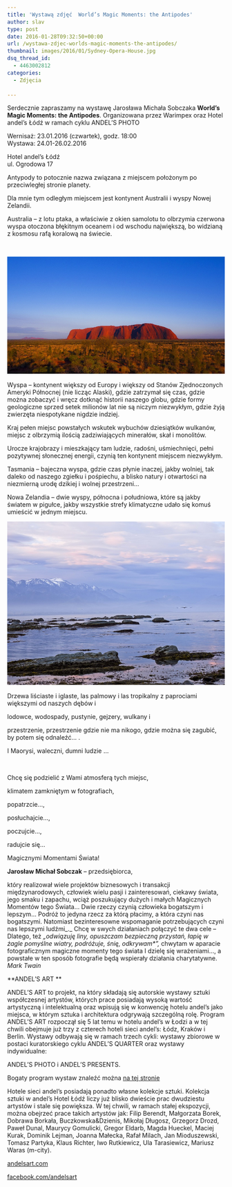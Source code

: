 ```yaml
---
title: 'Wystawą zdjęć  World’s Magic Moments: the Antipodes'
author: slav
type: post
date: 2016-01-28T09:32:50+00:00
url: /wystawa-zdjec-worlds-magic-moments-the-antipodes/
thumbnail: images/2016/01/Sydney-Opera-House.jpg
dsq_thread_id:
  - 4463002812
categories:
  - Zdjęcia

---
```

Serdecznie zapraszamy na wystawę Jarosława Michała Sobczaka **World’s Magic Moments: the Antipodes**. Organizowana przez Warimpex oraz Hotel andel’s Łódź w ramach cyklu ANDEL’S PHOTO

Wernisaż: 23.01.2016 (czwartek), godz. 18:00  
Wystawa: 24.01-26.02.2016

Hotel andel’s Łódź  
ul. Ogrodowa 17

<!--more-->

Antypody to potocznie nazwa związana z miejscem położonym po przeciwległej stronie planety.

Dla mnie tym odległym miejscem jest kontynent Australii i wyspy Nowej Zelandii.

Australia &#8211; z lotu ptaka, a właściwie z okien samolotu to olbrzymia czerwona wyspa otoczona błękitnym oceanem i od wschodu największą, bo widzianą z kosmosu rafą koralową na świecie.

&nbsp;

![](/images/2016/01/Urulu.jpg)

Wyspa &#8211; kontynent większy od Europy i większy od Stanów Zjednoczonych Ameryki Północnej (nie licząc Alaski), gdzie zatrzymał się czas, gdzie można zobaczyć  i wręcz dotknąć  historii naszego globu, gdzie formy geologiczne sprzed setek milionów lat nie są niczym niezwykłym, gdzie żyją zwierzęta niespotykane nigdzie indziej.

Kraj pełen miejsc powstałych wskutek wybuchów dziesiątków wulkanów, miejsc  z olbrzymią ilością zadziwiających minerałów, skał i monolitów.

Urocze krajobrazy  i mieszkający tam ludzie, radośni, uśmiechnięci, pełni pozytywnej słonecznej energii, czynią ten kontynent miejscem niezwykłym.

Tasmania &#8211; bajeczna wyspa, gdzie czas płynie inaczej, jakby wolniej, tak daleko od naszego zgiełku i pośpiechu, a blisko natury i otwartości na niezmierną urodę dzikiej i wolnej przestrzeni…

Nowa Zelandia &#8211; dwie wyspy, północna i południowa, które są jakby światem w pigułce, jakby wszystkie strefy klimatyczne udało się komuś umieścić w jednym miejscu.

![](/images/2016/01/Otakou.jpg)

Drzewa liściaste i iglaste, las palmowy i las tropikalny z paprociami większymi od naszych dębów i

lodowce, wodospady, pustynie, gejzery, wulkany i

przestrzenie, przestrzenie gdzie nie ma nikogo, gdzie można się zagubić, by potem się odnaleźć… .

I Maorysi, waleczni, dumni ludzie …

&nbsp;

Chcę się podzielić z Wami atmosferą tych miejsc,

klimatem zamkniętym w fotografiach,

popatrzcie…,

posłuchajcie…,

poczujcie…,

radujcie się…

Magicznymi Momentami  Świata!

**Jarosław Michał Sobczak** &#8211; przedsiębiorca,

który realizował wiele projektów biznesowych i transakcji międzynarodowych,
człowiek wielu pasji i zainteresowań,
ciekawy świata, jego smaku i zapachu,
wciąż poszukujący dużych i małych
Magicznych Momentów tego Świata…
Dwie rzeczy czynią człowieka bogatszym i lepszym…
Podróż to jedyna rzecz za którą płacimy,
a która czyni nas bogatszymi.
Natomiast bezinteresowne wspomaganie potrzebujących
czyni nas lepszymi ludźmi_._
Chcę w swych działaniach połączyć te dwa cele –
Dlatego, też
_&#8222;odwiązuję liny, opuszczam bezpieczną przystań,_
_łapię w żagle pomyślne wiatry, podróżuje, śnię, odkrywam*&#8221;,_
chwytam w aparacie fotograficznym magiczne momenty tego świata
I dzielę się wrażeniami…,
a powstałe w ten sposób fotografie będą wspierały działania charytatywne.
*Mark Twain*

**ANDEL’S ART **

ANDEL’S ART to projekt, na który składają się autorskie wystawy sztuki współczesnej artystów, których prace posiadają wysoką wartość artystyczną i intelektualną oraz wpisują się w konwencję hotelu andel’s jako miejsca, w którym sztuka i architektura odgrywają szczególną rolę. Program ANDEL’S ART rozpoczął się 5 lat temu w hotelu andel’s w Łodzi a w tej chwili obejmuje już trzy z czterech hoteli sieci andel’s: Łódz, Kraków i Berlin. Wystawy odbywają się w ramach trzech cykli: wystawy zbiorowe w postaci kuratorskiego cyklu ANDEL’S QUARTER oraz wystawy indywidualne:

ANDEL’S PHOTO i ANDEL’S PRESENTS.

Bogaty program wystaw znaleźć można [na tej stronie](http://andelsart.com/kalendarz-2015/)

Hotele sieci andel’s posiadają ponadto własne kolekcje sztuki. Kolekcja sztuki w andel’s Hotel Łódź liczy już blisko dwieście prac dwudziestu artystów i stale się powiększa. W tej chwili, w ramach stałej ekspozycji, można obejrzeć prace takich artystów jak: Filip Berendt, Małgorzata Borek, Dobrawa Borkała, Buczkowska&Dzienis, Mikołaj Długosz, Grzegorz Drozd, Paweł Dunal, Maurycy Gomulicki, Gregor Eldarb, Magda Hueckel, Maciej Kurak, Dominik Lejman, Joanna Małecka, Rafał Milach, Jan Mioduszewski, Tomasz Partyka, Klaus Richter, Iwo Rutkiewicz, Ula Tarasiewicz, Mariusz Waras (m-city).

[andelsart.com](http://andelsart.com/)

[facebook.com/andelsart](https://www.facebook.com/andelsart)
